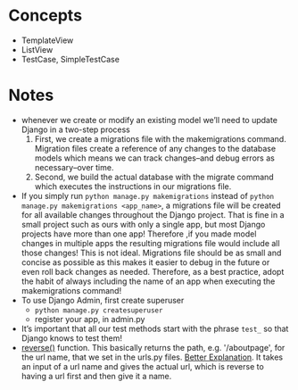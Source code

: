 # Concepts
- TemplateView
- ListView
- TestCase, SimpleTestCase


# Notes
- whenever we create or modify an existing model we’ll need to update Django in a two-step process
	1. First, we create a migrations file with the makemigrations command. Migration files create a reference of any changes to the database models which means we can track changes–and debug errors as necessary–over time.
	2. Second, we build the actual database with the migrate command which executes the instructions in our migrations file.
- If you simply run `python manage.py makemigrations` instead of `python manage.py makemigrations <app_name>`, a migrations file will be created for all available changes throughout the Django project. That is fine in a small project such as ours with only a single app, but most Django projects have more than one app! Therefore ,if you made model changes in multiple apps the resulting migrations file would include all those changes! This is not ideal. Migrations file should be as small and concise as possible as this makes it easier to debug in the future or even roll back changes as needed. Therefore, as a best practice, adopt the habit of always including the name of an app when executing the makemigrations command!
- To use Django Admin, first create superuser
	- `python manage.py createsuperuser`
	- register your app, in admin.py
- It’s important that all our test methods start with the phrase `test_` so that Django knows to test them! 
- [reverse()](https://docs.djangoproject.com/en/4.0/ref/urlresolvers/#reverse) function. This basically returns the path, e.g. '/aboutpage', for the url name, that we set in the urls.py files. [Better Explanation](https://stackoverflow.com/questions/11241668/what-is-reverse). It takes an input of a url name and gives the actual url, which is reverse to having a url first and then give it a name.
